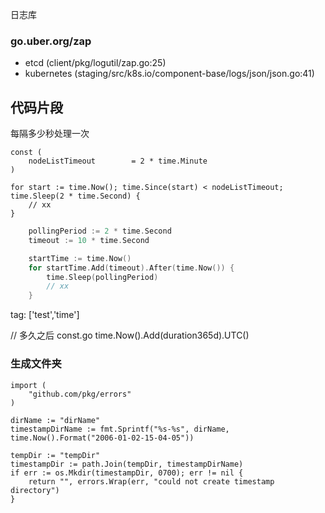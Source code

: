 

日志库

### go.uber.org/zap
- etcd (client/pkg/logutil/zap.go:25)
- kubernetes (staging/src/k8s.io/component-base/logs/json/json.go:41)


## 代码片段


每隔多少秒处理一次

``` golang
const (
    nodeListTimeout        = 2 * time.Minute
)

for start := time.Now(); time.Since(start) < nodeListTimeout; time.Sleep(2 * time.Second) {
    // xx
}

```

```go
    pollingPeriod := 2 * time.Second
    timeout := 10 * time.Second

    startTime := time.Now()
    for startTime.Add(timeout).After(time.Now()) {
        time.Sleep(pollingPeriod)
        // xx
    }
```
tag: ['test','time']




// 多久之后 const.go
time.Now().Add(duration365d).UTC()



### 生成文件夹

```
import (
    "github.com/pkg/errors"
)

dirName := "dirName"
timestampDirName := fmt.Sprintf("%s-%s", dirName, time.Now().Format("2006-01-02-15-04-05"))

tempDir := "tempDir"
timestampDir := path.Join(tempDir, timestampDirName)
if err := os.Mkdir(timestampDir, 0700); err != nil {
    return "", errors.Wrap(err, "could not create timestamp directory")
}
```